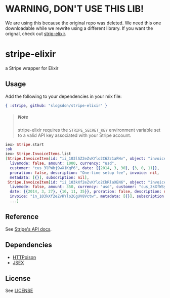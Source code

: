 # WARNING, DON'T USE THIS LIB! #
We are using this because the original repo was deleted.  We need this one downloadable while we rewrite using a different library.  If you want the orignal, check out [strip-elixir](https://github.com/slogsdon/stripe-elixir).

# stripe-elixir

a Stripe wrapper for Elixir

## Usage

Add the following to your dependencies in your mix file:

```elixir
{ :stripe, github: "slogsdon/stripe-elixir" }
```

> ##### Note
> stripe-elixir requires the `STRIPE_SECRET_KEY` environment variable set to a 
> valid API key associated with your Stripe account.

```elixir
iex> Stripe.start
:ok
iex> Stripe.InvoiceItems.list
[Stripe.InvoiceItem[id: "ii_103lSZ2eZvKYlo2C6Zz1aFHv", object: "invoiceitem",
  livemode: false, amount: 1000, currency: "usd",
  customer: "cus_3lPWbj9wX1KqP6", date: {{2014, 3, 30}, {3, 0, 11}},
  proration: false, description: "One-time setup fee", invoice: nil,
  metadata: [{}], subscription: nil],
 Stripe.InvoiceItem[id: "ii_103kXf2eZvKYlo2CkRlaXEN6", object: "invoiceitem",
  livemode: false, amount: 350, currency: "usd", customer: "cus_3kXfWSyHPMZOan",
  date: {{2014, 3, 27}, {16, 11, 35}}, proration: false, description: nil,
  invoice: "in_103kXf2eZvKYlo2CgUV8Vctw", metadata: [{}], subscription: nil],
  ...]
```

## Reference

See [Stripe's API docs](https://stripe.com/docs/api/).

## Dependencies

- [HTTPoison](https://github.com/edgurgel/httpoison)
- [JSEX](https://github.com/talentdeficit/jsex)

## License

See [LICENSE](https://github.com/slogsdon/stripe-elixir/blob/master/LICENSE)
